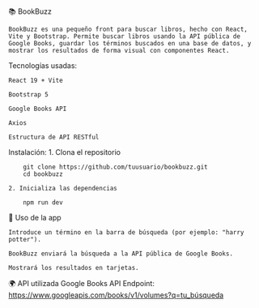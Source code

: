 📚 BookBuzz

    BookBuzz es una pequeño front para buscar libros, hecho con React, Vite y Bootstrap. Permite buscar libros usando la API pública de Google Books, guardar los términos buscados en una base de datos, y mostrar los resultados de forma visual con componentes React.

Tecnologías usadas:

    React 19 + Vite

    Bootstrap 5

    Google Books API

    Axios

    Estructura de API RESTful
  
Instalación:
    1. Clona el repositorio

        git clone https://github.com/tuusuario/bookbuzz.git
        cd bookbuzz

    2. Inicializa las dependencias

        npm run dev

🧪 Uso de la app

    Introduce un término en la barra de búsqueda (por ejemplo: "harry potter").

    BookBuzz enviará la búsqueda a la API pública de Google Books.

    Mostrará los resultados en tarjetas.

🌍 API utilizada
    Google Books API
    Endpoint: https://www.googleapis.com/books/v1/volumes?q=tu_búsqueda
